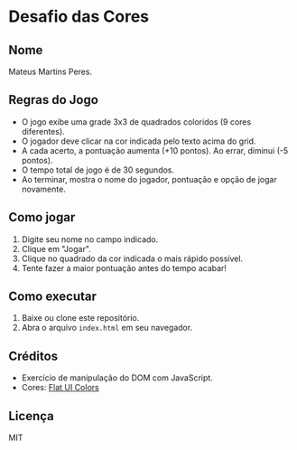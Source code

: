 # Desafio das Cores

## Nome
Mateus Martins Peres.

## Regras do Jogo
- O jogo exibe uma grade 3x3 de quadrados coloridos (9 cores diferentes).
- O jogador deve clicar na cor indicada pelo texto acima do grid.
- A cada acerto, a pontuação aumenta (+10 pontos). Ao errar, diminui (-5 pontos).
- O tempo total de jogo é de 30 segundos.
- Ao terminar, mostra o nome do jogador, pontuação e opção de jogar novamente.

## Como jogar
1. Digite seu nome no campo indicado.
2. Clique em "Jogar".
3. Clique no quadrado da cor indicada o mais rápido possível.
4. Tente fazer a maior pontuação antes do tempo acabar!

## Como executar
1. Baixe ou clone este repositório.
2. Abra o arquivo `index.html` em seu navegador.

## Créditos
- Exercício de manipulação do DOM com JavaScript.
- Cores: [Flat UI Colors](https://flatuicolors.com/)

## Licença
MIT
